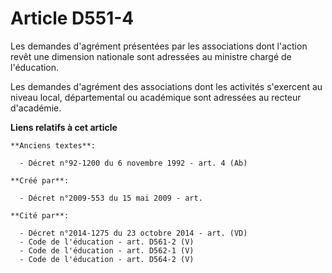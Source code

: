 # Article D551-4

Les demandes d'agrément présentées par les associations dont l'action revêt une dimension nationale sont adressées au
ministre chargé de l'éducation.

Les demandes d'agrément des associations dont les activités s'exercent au niveau local, départemental ou académique sont
adressées au recteur d'académie.

**Liens relatifs à cet article**

	**Anciens textes**:

	  - Décret n°92-1200 du 6 novembre 1992 - art. 4 (Ab)

	**Créé par**:

	  - Décret n°2009-553 du 15 mai 2009 - art.

	**Cité par**:

	  - Décret n°2014-1275 du 23 octobre 2014 - art. (VD)
	  - Code de l'éducation - art. D561-2 (V)
	  - Code de l'éducation - art. D562-1 (V)
	  - Code de l'éducation - art. D564-2 (V)
